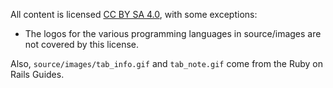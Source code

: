 All content is licensed [CC BY SA 4.0](http://creativecommons.org/licenses/by-sa/4.0/), with some exceptions:

 * The logos for the various programming languages in source/images are not covered by this license.

Also, `source/images/tab_info.gif` and `tab_note.gif` come from the Ruby on Rails Guides.